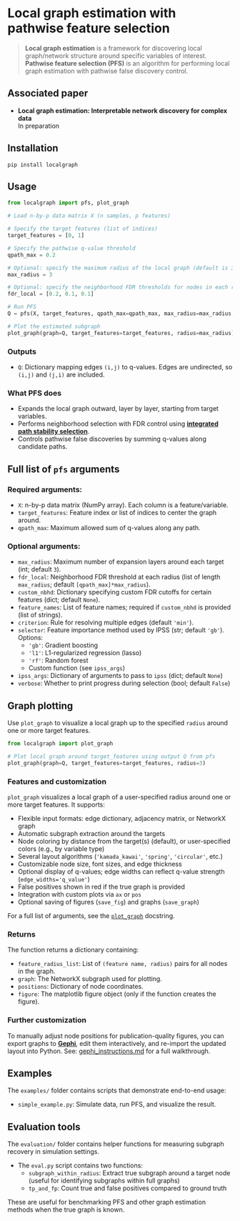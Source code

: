 # Local graph estimation with pathwise feature selection

> **Local graph estimation** is a framework for discovering local graph/network structure around specific variables of interest. **Pathwise feature selection (PFS)** is an algorithm for performing local graph estimation with pathwise false discovery control.

## Associated paper

- **Local graph estimation: Interpretable network discovery for complex data**  
	In preparation

## Installation
```
pip install localgraph
```

## Usage
```python
from localgraph import pfs, plot_graph

# Load n-by-p data matrix X (n samples, p features)

# Specify the target features (list of indices)
target_features = [0, 1]

# Specify the pathwise q-value threshold
qpath_max = 0.2

# Optional: specify the maximum radius of the local graph (default is 3)
max_radius = 3

# Optional: specify the neighborhood FDR thresholds for nodes in each radius
fdr_local = [0.2, 0.1, 0.1]

# Run PFS
Q = pfs(X, target_features, qpath_max=qpath_max, max_radius=max_radius, fdr_local=fdr_local)

# Plot the estimated subgraph
plot_graph(graph=Q, target_features=target_features, radius=max_radius)
```

### Outputs
- `Q`: Dictionary mapping edges `(i,j)` to q-values. Edges are undirected, so `(i,j)` and `(j,i)` are included.

### What PFS does
- Expands the local graph outward, layer by layer, starting from target variables.
- Performs neighborhood selection with FDR control using [**integrated path stability selection**](https://github.com/omelikechi/ipss).
- Controls pathwise false discoveries by summing q-values along candidate paths.

## Full list of `pfs` arguments

### Required arguments:
- `X`: n-by-p data matrix (NumPy array). Each column is a feature/variable.
- `target_features`: Feature index or list of indices to center the graph around.
- `qpath_max`: Maximum allowed sum of q-values along any path.

### Optional arguments:
- `max_radius`: Maximum number of expansion layers around each target (int; default `3`).
- `fdr_local`: Neighborhood FDR threshold at each radius (list of length `max_radius`; default `[qpath_max]*max_radius`).
- `custom_nbhd`: Dictionary specifying custom FDR cutoffs for certain features (dict; default `None`).
- `feature_names`: List of feature names; required if `custom_nbhd` is provided (list of strings).
- `criterion`: Rule for resolving multiple edges (default `'min'`).
- `selector`: Feature importance method used by IPSS (str; default `'gb'`). Options:
	- `'gb'`: Gradient boosting
	- `'l1'`: L1-regularized regression (lasso)
	- `'rf'`: Random forest
	- Custom function (see `ipss_args`)
- `ipss_args`: Dictionary of arguments to pass to `ipss` (dict; default `None`)
- `verbose`: Whether to print progress during selection (bool; default `False`)

## Graph plotting

Use `plot_graph` to visualize a local graph up to the specified `radius` around one or more target features.

```python
from localgraph import plot_graph

# Plot local graph around target_features using output Q from pfs
plot_graph(graph=Q, target_features=target_features, radius=3)
```

### Features and customization
`plot_graph` visualizes a local graph of a user-specified radius around one or more target features. It supports:
- Flexible input formats: edge dictionary, adjacency matrix, or NetworkX graph
- Automatic subgraph extraction around the targets
- Node coloring by distance from the target(s) (default), or user-specified colors (e.g., by variable type)
- Several layout algorithms (`'kamada_kawai'`, `'spring'`, `'circular'`, etc.)
- Customizable node size, font sizes, and edge thickness
- Optional display of q-values; edge widths can reflect q-value strength (`edge_widths='q_value'`)
- False positives shown in red if the true graph is provided
- Integration with custom plots via `ax` or `pos`
- Optional saving of figures (`save_fig`) and graphs (`save_graph`)

For a full list of arguments, see the [`plot_graph`](./localgraph/plotting/plot_graph.py) docstring.

### Returns
The function returns a dictionary containing:
- `feature_radius_list`: List of `(feature name, radius)` pairs for all nodes in the graph.
- `graph`: The NetworkX subgraph used for plotting.
- `positions`: Dictionary of node coordinates.
- `figure`: The matplotlib figure object (only if the function creates the figure).

### Further customization

To manually adjust node positions for publication-quality figures, you can export graphs to [**Gephi**](https://gephi.org/), edit them interactively, and re-import the updated layout into Python. See: [gephi_instructions.md](./gephi_instructions.md) for a full walkthrough.

## Examples

The `examples/` folder contains scripts that demonstrate end-to-end usage:

- `simple_example.py`: Simulate data, run PFS, and visualize the result.

## Evaluation tools

The `evaluation/` folder contains helper functions for measuring subgraph recovery in simulation settings.

- The `eval.py` script contains two functions:
	- `subgraph_within_radius`: Extract true subgraph around a target node (useful for identifying subgraphs within full graphs)
	- `tp_and_fp`: Count true and false positives compared to ground truth

These are useful for benchmarking PFS and other graph estimation methods when the true graph is known.










